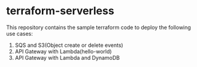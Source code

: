 # terraform-serverless

This repository contains the sample terraform code to deploy the following use cases:

1) SQS and S3(Object create or delete events)
2) API Gateway with Lambda(hello-world)
3) API Gateway with Lambda and DynamoDB
